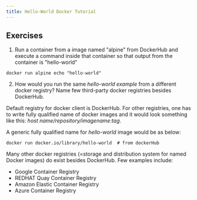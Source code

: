 ```yaml
---
title: Hello-World Docker Tutorial
---
```


## Exercises

1. Run a container from a image named "alpine" from DockerHub and execute a command inside that container so that output from the container is "hello-world"

```
docker run alpine echo "hello-world"
```

2. How would you run the same *hello-world example* from a different docker registry? Name few third-party docker registries besides DockerHub.


Default registry for docker client is DockerHub. For other registries, one has to write fully qualified name of docker images and it would look something like this: *host name/repository/imagename:tag*.

A generic fully qualified name for *hello-world* image would be as below:

```
docker run docker.io/library/hello-world  # from dockerHub
```

Many other docker registries (=storage and distribution system for named Docker images) do exist besides DockerHub. Few examples include:
- Google Container Registry  
- REDHAT Quay Container Registry
- Amazon Elastic Container Registry
- Azure Container Registry

